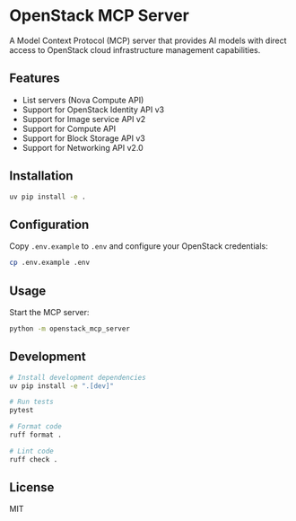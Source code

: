 # OpenStack MCP Server

A Model Context Protocol (MCP) server that provides AI models with direct access to OpenStack cloud infrastructure management capabilities.

## Features

- List servers (Nova Compute API)
- Support for OpenStack Identity API v3
- Support for Image service API v2
- Support for Compute API
- Support for Block Storage API v3
- Support for Networking API v2.0

## Installation

```bash
uv pip install -e .
```

## Configuration

Copy `.env.example` to `.env` and configure your OpenStack credentials:

```bash
cp .env.example .env
```

## Usage

Start the MCP server:

```bash
python -m openstack_mcp_server
```

## Development

```bash
# Install development dependencies
uv pip install -e ".[dev]"

# Run tests
pytest

# Format code
ruff format .

# Lint code
ruff check .
```

## License

MIT